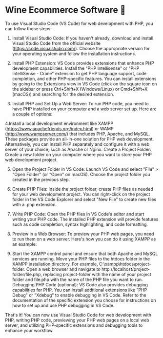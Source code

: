 # Wine Ecommerce Software 🍷

To use Visual Studio Code (VS Code) for web development with PHP, you can follow these steps:

1. Install Visual Studio Code: If you haven't already, download and install Visual Studio Code from the official website (https://code.visualstudio.com/). Choose the appropriate version for your operating system and follow the installation instructions.

2. Install PHP Extension: VS Code provides extensions that enhance PHP development capabilities. Install the "PHP Intellisense" or "PHP IntelliSense - Crane" extension to get PHP language support, code completion, and other PHP-specific features. You can install extensions by going to the Extensions view in VS Code (click on the square icon on the sidebar or press Ctrl+Shift+X (Windows/Linux) or Cmd+Shift+X (macOS)) and searching for the desired extension.

3. Install PHP and Set Up a Web Server: To run PHP code, you need to have PHP installed on your computer and a web server set up. Here are a couple of options:

4.Install a local development environment like XAMPP (https://www.apachefriends.org/index.html) or WAMP (http://www.wampserver.com/) that includes PHP, Apache, and MySQL. These packages provide an all-in-one solution for PHP web development.
Alternatively, you can install PHP separately and configure it with a web server of your choice, such as Apache or Nginx.
Create a Project Folder: Create a new folder on your computer where you want to store your PHP web development project.

5. Open the Project Folder in VS Code: Launch VS Code and select "File" > "Open Folder" (or "Open" on macOS). Choose the project folder you created in the previous step.

6. Create PHP Files: Inside the project folder, create PHP files as needed for your web development project. You can right-click on the project folder in the VS Code Explorer and select "New File" to create new files with a .php extension.

7. Write PHP Code: Open the PHP files in VS Code's editor and start writing your PHP code. The installed PHP extension will provide features such as code completion, syntax highlighting, and code formatting.

8. Preview in a Web Browser: To preview your PHP web pages, you need to run them on a web server. Here's how you can do it using XAMPP as an example:

9. Start the XAMPP control panel and ensure that both Apache and MySQL services are running.
Move your PHP files to the htdocs folder in the XAMPP installation directory. For example, C:\xampp\htdocs\project-folder.
Open a web browser and navigate to http://localhost/project-folder/file.php, replacing project-folder with the name of your project folder and file.php with the name of the PHP file you want to run.
Debugging PHP Code (optional): VS Code also provides debugging capabilities for PHP. You can install additional extensions like "PHP Debug" or "Xdebug" to enable debugging in VS Code. Refer to the documentation of the specific extension you choose for instructions on how to set up and use PHP debugging in VS Code.

That's it! You can now use Visual Studio Code for web development with PHP, writing PHP code, previewing your PHP web pages on a local web server, and utilizing PHP-specific extensions and debugging tools to enhance your workflow.

